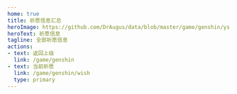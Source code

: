 ```yaml
---
home: true
title: 祈愿信息汇总
heroImage: https://github.com/DrAugus/data/blob/master/game/genshin/ys.png?raw=true
heroText: 祈愿信息
tagline: 全部祈愿信息
actions:
- text: 返回上级
  link: /game/genshin
- text: 当前祈愿
  link: /game/genshin/wish
  type: primary
---
```



<GenshinTimelineTable />

<script setup lang="ts">
import GenshinTimelineTable from "@GenshinTimelineTable";
</script>
